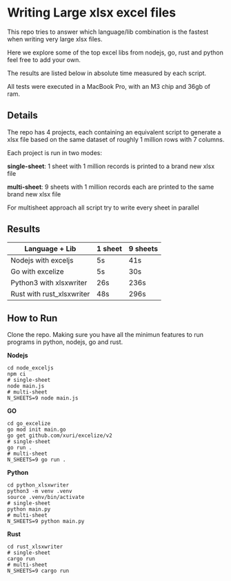 
# Writing Large xlsx excel files  

This repo tries to answer which language/lib combination is the fastest when writing very large xlsx files.

Here we explore some of the top excel libs from nodejs, go, rust and python feel free to add your own.

The results are listed below in absolute time measured by each script.

All tests were executed in a MacBook Pro, with an M3 chip and 36gb of ram.


## Details
The repo has 4 projects, each containing an equivalent script to generate a xlsx file based on the same dataset of roughly 1 million rows with 7 columns.

Each project is run in two modes:

**single-sheet**: 1 sheet with 1 million records is printed to a brand new xlsx file

**multi-sheet**: 9 sheets with 1 million records each are printed to the same brand new xlsx file

For multisheet approach all script try to write every sheet in parallel


## Results 
   
Language + Lib | 1 sheet | 9 sheets
--- | --- | --- 
Nodejs with exceljs | 5s | 41s
Go with excelize | 5s | 30s
Python3 with xlsxwriter | 26s | 236s
Rust with rust_xlsxwriter | 48s | 296s

## How to Run
Clone the repo. 
Making sure you have all the minimun features to run programs in python, nodejs, go and rust.

**Nodejs**
```
cd node_exceljs
npm ci
# single-sheet
node main.js
# multi-sheet
N_SHEETS=9 node main.js
```
**GO**
```
cd go_excelize
go mod init main.go
go get github.com/xuri/excelize/v2
# single-sheet
go run .
# multi-sheet
N_SHEETS=9 go run .
```
**Python**
```
cd python_xlsxwriter
python3 -m venv .venv
source .venv/bin/activate
# single-sheet
python main.py
# multi-sheet
N_SHEETS=9 python main.py
```
**Rust**
```
cd rust_xlsxwriter
# single-sheet
cargo run
# multi-sheet
N_SHEETS=9 cargo run
```